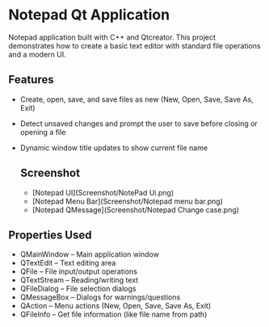 # Notepad Qt Application
Notepad application built with C++ and Qtcreator. This project demonstrates how to create a basic text editor with standard file operations and a modern UI.

## Features
- Create, open, save, and save files as new (New, Open, Save, Save As, Exit)
- Detect unsaved changes and prompt the user to save before closing or opening a file
- Dynamic window title updates to show current file name

  ## Screenshot
  - [Notepad UI](Screenshot/NotePad Ui.png)
  - [Notepad Menu Bar](Screenshot/Notepad menu bar.png)
  - [Notepad QMessage](Screenshot/Notepad Change case.png)

## Properties Used
- QMainWindow – Main application window
- QTextEdit – Text editing area
- QFile – File input/output operations
- QTextStream – Reading/writing text
- QFileDialog – File selection dialogs
- QMessageBox – Dialogs for warnings/questions
- QAction – Menu actions (New, Open, Save, Save As, Exit)
- QFileInfo – Get file information (like file name from path)
